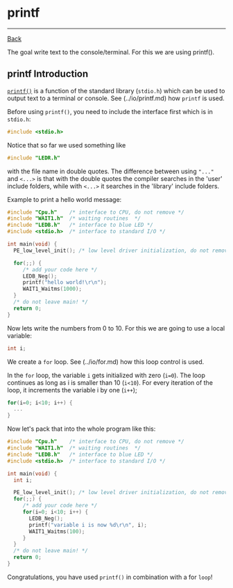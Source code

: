 ﻿# printf

---

[Back](../instructions.md)

The goal write text to the console/terminal. For this we are using printf().

## printf Introduction
[```printf()```](../io/printf.md) is a function of the standard library (```stdio.h```) which can be used to output text to a terminal or console.
See (../io/printf.md) how ```printf``` is used.


Before using ```printf()```, you need to include the interface first which is in ```stdio.h```:
```c
#include <stdio.h>
```

Notice that so far we used something like
```c
#include "LEDR.h"
```
with the file name in double quotes. The difference between using ```"..."``` and ```<...>``` is that with the double quotes the compiler searches in the 'user' include folders, while with ```<...>``` it searches in the 'library' include folders.


Example to print a hello world message:

```c
#include "Cpu.h"    /* interface to CPU, do not remove */
#include "WAIT1.h"  /* waiting routines  */
#include "LEDB.h"   /* interface to blue LED */
#include <stdio.h>  /* interface to standard I/O */

int main(void) {
  PE_low_level_init(); /* low level driver initialization, do not remove */

  for(;;) {
     /* add your code here */
     LEDB_Neg();
     printf("hello world!\r\n");
     WAIT1_Waitms(1000);
  }
  /* do not leave main! */
  return 0;
}

```

Now lets write the numbers from 0 to 10. For this we are going to use a local variable:
```c
int i;
```
We create a ```for``` loop. See (../io/for.md) how this loop control is used.

In the ```for``` loop, the variable ```i``` gets initialized with zero (```i=0```).
The loop continues as long as i is smaller than 10 (```i<10```).
For every iteration of the loop, it increments the variable i by one (```i++```);
```c
for(i=0; i<10; i++) {
  ...
}
```
Now let's pack that into the whole program like this:

```c
#include "Cpu.h"    /* interface to CPU, do not remove */
#include "WAIT1.h"  /* waiting routines  */
#include "LEDB.h"   /* interface to blue LED */
#include <stdio.h>  /* interface to standard I/O */

int main(void) {
  int i;

  PE_low_level_init(); /* low level driver initialization, do not remove */
  for(;;) {
     /* add your code here */
     for(i=0; i<10; i++) {
       LEDB_Neg();
       printf("variable i is now %d\r\n", i);
       WAIT1_Waitms(100);
     }
  }
  /* do not leave main! */
  return 0;
}

```

Congratulations, you have used ```printf()``` in combination with a for ```loop```!



